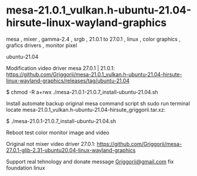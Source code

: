 # mesa-21.0.1_vulkan.h-ubuntu-21.04-hirsute-linux-wayland-graphics
mesa , mixer , gamma-2.4 , srgb , 21.0.1 to 27.0.1 , linux , color graphics , grafics drivers , monitor pixel

ubuntu-21.04

Modification video driver mesa 27.0.1 | 21.0.1: https://github.com/Griggorii/mesa-21.0.1_vulkan.h-ubuntu-21.04-hirsute-linux-wayland-graphics/releases/tag/ubuntu-21.04

$ chmod -R a+rwx ./mesa-21.0.1-21.0.7_install-ubuntu-21.04.sh

Install automate backup original mesa command script sh sudo run terminal locate mesa-21.0.1_vulkan.h-ubuntu-21.04-hirsute_griggorii.tar.xz:

$ ./mesa-21.0.1-21.0.7_install-ubuntu-21.04.sh

Reboot test color monitor image and video

Original not mixer video driver 27.0.1: https://github.com/Griggorii/mesa-27.0.1-glib-2.31-ubuntu20.04-linux-wayland-graphics

Support real tehnology and donate message Griggorii@gmail.com fix foundation linux
